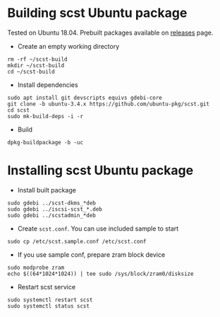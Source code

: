# Building scst Ubuntu package

Tested on Ubuntu 18.04. Prebuilt packages available on [releases](https://github.com/ubuntu-pkg/scst/releases) page.

* Create an empty working directory
 ```
rm -rf ~/scst-build
mkdir ~/scst-build
cd ~/scst-build
 ```

* Install dependencies
 ```
sudo apt install git devscripts equivs gdebi-core
git clone -b ubuntu-3.4.x https://github.com/ubuntu-pkg/scst.git
cd scst
sudo mk-build-deps -i -r
 ```

* Build
 ```
dpkg-buildpackage -b -uc
 ```

# Installing scst Ubuntu package

* Install built package
 ```
sudo gdebi ../scst-dkms_*deb
sudo gdebi ../iscsi-scst_*.deb
sudo gdebi ../scstadmin_*deb
 ```
 
* Create `scst.conf`. You can use included sample to start
 ```
sudo cp /etc/scst.sample.conf /etc/scst.conf
 ```

* If you use sample conf, prepare zram block device
 ```
sudo modprobe zram
echo $((64*1024*1024)) | tee sudo /sys/block/zram0/disksize
 ```

* Restart scst service
 ```
sudo systemctl restart scst
sudo systemctl status scst
 ```

